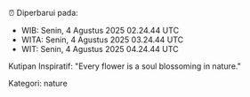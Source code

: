 ⏰ Diperbarui pada:
- WIB: Senin, 4 Agustus 2025 02.24.44 UTC
- WITA: Senin, 4 Agustus 2025 03.24.44 UTC
- WIT: Senin, 4 Agustus 2025 04.24.44 UTC

Kutipan Inspiratif:
"Every flower is a soul blossoming in nature."


Kategori: nature

